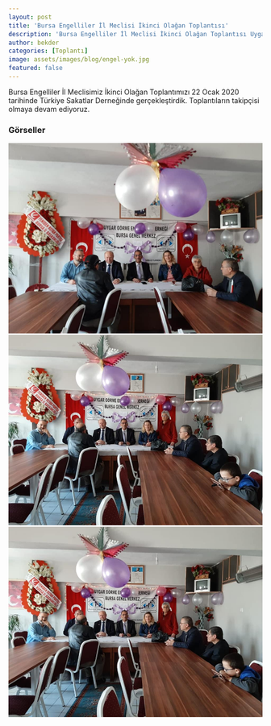 ```yaml
---
layout: post
title: 'Bursa Engelliler İl Meclisi İkinci Olağan Toplantısı'
description: 'Bursa Engelliler İl Meclisi İkinci Olağan Toplantısı Uygar Görme Engelliler Derneğinde gerçekleştirilmiştir.'
author: bekder
categories: [Toplantı]
image: assets/images/blog/engel-yok.jpg
featured: false
---
```


Bursa Engelliler İl Meclisimiz İkinci Olağan Toplantımızı 22 Ocak 2020 tarihinde Türkiye Sakatlar Derneğinde gerçekleştirdik. Toplantıların takipçisi olmaya devam ediyoruz.

### Görseller

<a href="/assets/images/blog/bursa-engelliler-il-meclisi-olagan-toplantisi-ocak-2020-1.jpg" data-lightbox="bursa-engelliler-il-meclisi-olagan-toplantisi" data-title="Bursa Engelliler İl Meclisi İkinci Olağan Toplantısı">
    <img src="/assets/images/blog/bursa-engelliler-il-meclisi-olagan-toplantisi-ocak-2020-1.jpg" alt="Bursa Engelliler İl Meclisi İkinci Olağan Toplantısı" />
</a>

<a href="/assets/images/blog/bursa-engelliler-il-meclisi-olagan-toplantisi-ocak-2020-2.jpg" data-lightbox="bursa-engelliler-il-meclisi-olagan-toplantisi" data-title="Bursa Engelliler İl Meclisi İkinci Olağan Toplantısı">
    <img src="/assets/images/blog/bursa-engelliler-il-meclisi-olagan-toplantisi-ocak-2020-2.jpg" alt="Bursa Engelliler İl Meclisi İkinci Olağan Toplantısı" />
</a>

<a href="/assets/images/blog/bursa-engelliler-il-meclisi-olagan-toplantisi-ocak-2020-3.jpg" data-lightbox="bursa-engelliler-il-meclisi-olagan-toplantisi" data-title="Bursa Engelliler İl Meclisi İkinci Olağan Toplantısı">
    <img src="/assets/images/blog/bursa-engelliler-il-meclisi-olagan-toplantisi-ocak-2020-3.jpg" alt="Bursa Engelliler İl Meclisi İkinci Olağan Toplantısı" />
</a>
